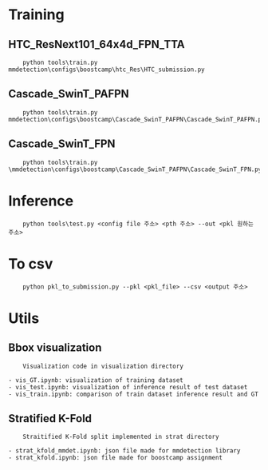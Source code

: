 # Training

## HTC_ResNext101_64x4d_FPN_TTA

```
    python tools\train.py mmdetection\configs\boostcamp\htc_Res\HTC_submission.py
```

## Cascade_SwinT_PAFPN

```
    python tools\train.py mmdetection\configs\boostcamp\Cascade_SwinT_PAFPN\Cascade_SwinT_PAFPN.py
```
## Cascade_SwinT_FPN

```
    python tools\train.py \mmdetection\configs\boostcamp\Cascade_SwinT_PAFPN\Cascade_SwinT_FPN.py
```

# Inference
```
    python tools\test.py <config file 주소> <pth 주소> --out <pkl 원하는 주소>
```
# To csv
```
    python pkl_to_submission.py --pkl <pkl_file> --csv <output 주소>
```

# Utils

## Bbox visualization

        Visualization code in visualization directory
    
    - vis_GT.ipynb: visualization of training dataset
    - vis_test.ipynb: visualization of inference result of test dataset
    - vis_train.ipynb: comparison of train dataset inference result and GT

## Stratified K-Fold

        Straitified K-Fold split implemented in strat directory
    
    - strat_kfold_mmdet.ipynb: json file made for mmdetection library
    - strat_kfold.ipynb: json file made for boostcamp assignment



